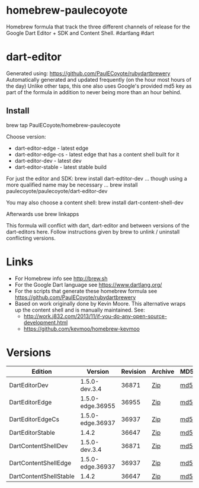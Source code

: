 homebrew-paulecoyote
====================

Homebrew formula that track the three different channels of release for the Google Dart Editor + SDK and Content Shell.  #dartlang #dart

dart-editor
===========

Generated using: https://github.com/PaulECoyote/rubydartbrewery
Automatically generated and updated frequently (on the hour most hours of the day)
Unlike other taps, this one also uses Google's provided md5 key as part of the formula in addition to never being more than an hour behind.

Install
-------
brew tap PaulECoyote/homebrew-paulecoyote

Choose version:
* dart-editor-edge - latest edge
* dart-editor-edge-cs - latest edge that has a content shell built for it
* dart-editor-dev - latest dev
* dart-editor-stable - latest stable build

For just the editor and SDK:
brew install dart-edtitor-dev
... though using a more qualified name may be necessary ...
brew install paulecoyote/paulecoyote/dart-editor-dev

You may also choose a content shell:
brew install dart-content-shell-dev

Afterwards use 
brew linkapps

This formula will conflict with dart, dart-editor and between versions of the dart-editors here.  Follow instructions given by brew to unlink / uninstall conflicting versions.

Links
=====
* For Homebrew info see http://brew.sh
* For the Google Dart language see https://www.dartlang.org/
* For the scripts that generate these homebrew formula see https://github.com/PaulECoyote/rubydartbrewery
* Based on work originally done by Kevin Moore. This alternative wraps up the content shell and is manually maintained.  See: 
    * http://work.j832.com/2013/11/if-you-do-any-open-source-development.html
    * https://github.com/kevmoo/homebrew-kevmoo

Versions
========
| Edition | Version | Revision | Archive | MD5 | Notes |
| ------- | ------- | -------- | ------- | --- | ----- |
| DartEditorDev | 1.5.0-dev.3.4 | 36871 | [Zip](http://storage.googleapis.com/dart-archive/channels/dev/release/36871/editor/darteditor-macos-x64.zip) | [md5](http://storage.googleapis.com/dart-archive/channels/dev/release/36871/editor/darteditor-macos-x64.zip.md5sum) | [Changes](http://storage.googleapis.com/dart-archive/channels/dev/release/latest/changelog.html) |
| DartEditorEdge | 1.5.0-edge.36955 | 36955 | [Zip](http://storage.googleapis.com/dart-archive/channels/be/raw/36955/editor/darteditor-macos-x64.zip) | [md5](http://storage.googleapis.com/dart-archive/channels/be/raw/36955/editor/darteditor-macos-x64.zip.md5sum) | - |
| DartEditorEdgeCs | 1.5.0-edge.36937 | 36937 | [Zip](http://storage.googleapis.com/dart-archive/channels/be/raw/36937/editor/darteditor-macos-x64.zip) | [md5](http://storage.googleapis.com/dart-archive/channels/be/raw/36937/editor/darteditor-macos-x64.zip.md5sum) | - |
| DartEditorStable | 1.4.2 | 36647 | [Zip](http://storage.googleapis.com/dart-archive/channels/stable/release/36647/editor/darteditor-macos-x64.zip) | [md5](http://storage.googleapis.com/dart-archive/channels/stable/release/36647/editor/darteditor-macos-x64.zip.md5sum) | [Changes](http://storage.googleapis.com/dart-archive/channels/stable/release/latest/changelog.html) |
| DartContentShellDev | 1.5.0-dev.3.4 | 36871 | [Zip](http://storage.googleapis.com/dart-archive/channels/dev/release/36871/dartium/content_shell-macos-ia32-release.zip) | [md5](http://storage.googleapis.com/dart-archive/channels/dev/release/36871/dartium/content_shell-macos-ia32-release.zip.md5sum) | - |
| DartContentShellEdge | 1.5.0-edge.36937 | 36937 | [Zip](http://storage.googleapis.com/dart-archive/channels/be/raw/36937/dartium/content_shell-macos-ia32-release.zip) | [md5](http://storage.googleapis.com/dart-archive/channels/be/raw/36937/dartium/content_shell-macos-ia32-release.zip.md5sum) | - |
| DartContentShellStable | 1.4.2 | 36647 | [Zip](http://storage.googleapis.com/dart-archive/channels/stable/release/36647/dartium/content_shell-macos-ia32-release.zip) | [md5](http://storage.googleapis.com/dart-archive/channels/stable/release/36647/dartium/content_shell-macos-ia32-release.zip.md5sum) | - |
